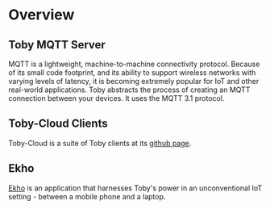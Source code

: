 # Overview

## Toby MQTT Server
MQTT is a lightweight, machine-to-machine connectivity protocol. Because of its small code footprint, and its ability to support wireless networks with varying levels of latency, it is becoming extremely popular for IoT and other real-world applications.
Toby abstracts the process of creating an MQTT connection between your devices. It uses the MQTT 3.1 protocol.


## Toby-Cloud Clients
Toby-Cloud is a suite of Toby clients at its [github page](https://github.com/toby-cloud).

## Ekho
[Ekho](ekho.io) is an application that harnesses Toby's power in an unconventional IoT setting - between a mobile phone and a laptop.

